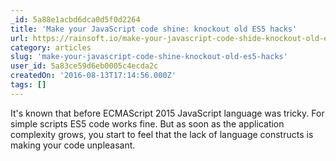 ```yaml
---
_id: 5a88e1acbd6dca0d5f0d2264
title: 'Make your JavaScript code shine: knockout old ES5 hacks'
url: https://rainsoft.io/make-your-javascript-code-shide-knockout-old-es5-hack/
category: articles
slug: 'make-your-javascript-code-shine-knockout-old-es5-hacks'
user_id: 5a83ce59d6eb0005c4ecda2c
createdOn: '2016-08-13T17:14:56.000Z'
tags: []
---
```


It's known that before ECMAScript 2015 JavaScript language was tricky. 
For simple scripts ES5 code works fine. But as soon as the application complexity grows, you start to feel that the lack of language constructs is making your code unpleasant.
